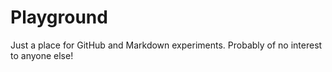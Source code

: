 # Playground

Just a place for GitHub and Markdown experiments. Probably of no interest to anyone else! 
